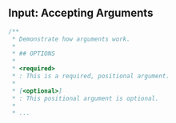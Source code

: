 ##  Input: Accepting Arguments

```php
/**
 * Demonstrate how arguments work.
 *
 * ## OPTIONS
 *
 * <required>
 * : This is a required, positional argument.
 *
 * [<optional>]
 * : This positional argument is optional.
 *
 * ...
```
